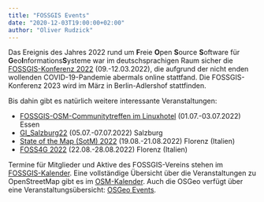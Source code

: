 ```yaml
---
title: "FOSSGIS Events"
date: "2020-12-03T19:00:00+02:00"
author: "Oliver Rudzick"
---
```

Das Ereignis des Jahres 2022 rund um **F**reie **O**pen **S**ource **S**oftware für **G**eo&shy;**I**nformations&shy;**S**ysteme war im deutschsprachigen Raum sicher die [FOSSGIS-Konferenz 2022](https://fossgis-konferenz.de/2022/) (09.-12.03.2022), die aufgrund der nicht enden wollenden COVID-19-Pandemie abermals online stattfand. Die FOSSGIS-Konferenz 2023 wird im März in Berlin-Adlershof stattfinden.

Bis dahin gibt es natürlich weitere interessante Veranstaltungen:
 * [FOSSGIS-OSM-Communitytreffen im Linuxhotel](https://www.fossgis.de/wiki/FOSSGIS_OSM_Communitytreffen_2022_Nummer_17) (01.07.-03.07.2022) Essen
 * [GI_Salzburg22](https://gi-salzburg.org/de/) (05.07.-07.07.2022) Salzburg
 * [State of the Map (SotM) 2022](https://blog.openstreetmap.org/2022/02/16/announcing-sotm-2022-firenze-19-21-august-2022/) (19.08.-21.08.2022)  Florenz (Italien)
 * [FOSS4G 2022](https://2022.foss4g.org/) (22.08.-28.08.2022) Florenz (Italien)

Termine für Mitglieder und Aktive des FOSSGIS-Vereins stehen im [FOSSGIS-Kalender](https://www.fossgis.de/aktivit%C3%A4ten/termine/).
Eine vollst&auml;ndige &Uuml;bersicht &uuml;ber die Veranstaltungen zu OpenStreetMap gibt es im [OSM-Kalender](https://wiki.openstreetmap.org/wiki/Current_events).
Auch die  OSGeo verf&uuml;gt &uuml;ber eine Veranstaltungs&uuml;bersicht: [OSGeo Events](https://www.osgeo.org/events/).
